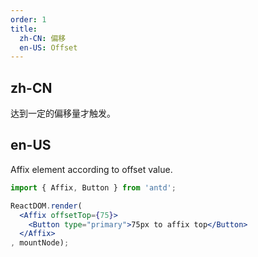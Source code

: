 ```yaml
---
order: 1
title:
  zh-CN: 偏移
  en-US: Offset
---
```


## zh-CN

达到一定的偏移量才触发。

## en-US

Affix element according to offset value.

````jsx
import { Affix, Button } from 'antd';

ReactDOM.render(
  <Affix offsetTop={75}>
    <Button type="primary">75px to affix top</Button>
  </Affix>
, mountNode);
````
